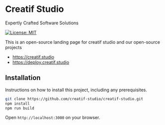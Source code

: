 # Creatif Studio
Expertly Crafted Software Solutions

[![License: MIT](https://img.shields.io/badge/License-MIT-yellow.svg)](https://opensource.org/licenses/MIT)

This is an open-source landing page for creatif studio and our open-source projects

- https://creatif.studio
- https://deploy.creatif.studio

## Installation

Instructions on how to install this project, including any prerequisites.

```bash
git clone https://github.com/creatif-studio/creatif-studio.git
npm install
npm run build
```

Open `http://localhost:3000` on your browser.
